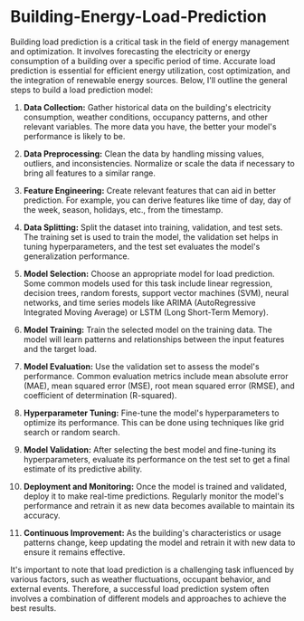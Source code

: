 # Building-Energy-Load-Prediction
Building load prediction is a critical task in the field of energy management and optimization. It involves forecasting the electricity or energy consumption of a building over a specific period of time. Accurate load prediction is essential for efficient energy utilization, cost optimization, and the integration of renewable energy sources. Below, I'll outline the general steps to build a load prediction model:

1. **Data Collection:** Gather historical data on the building's electricity consumption, weather conditions, occupancy patterns, and other relevant variables. The more data you have, the better your model's performance is likely to be.

2. **Data Preprocessing:** Clean the data by handling missing values, outliers, and inconsistencies. Normalize or scale the data if necessary to bring all features to a similar range.

3. **Feature Engineering:** Create relevant features that can aid in better prediction. For example, you can derive features like time of day, day of the week, season, holidays, etc., from the timestamp.

4. **Data Splitting:** Split the dataset into training, validation, and test sets. The training set is used to train the model, the validation set helps in tuning hyperparameters, and the test set evaluates the model's generalization performance.

5. **Model Selection:** Choose an appropriate model for load prediction. Some common models used for this task include linear regression, decision trees, random forests, support vector machines (SVM), neural networks, and time series models like ARIMA (AutoRegressive Integrated Moving Average) or LSTM (Long Short-Term Memory).

6. **Model Training:** Train the selected model on the training data. The model will learn patterns and relationships between the input features and the target load.

7. **Model Evaluation:** Use the validation set to assess the model's performance. Common evaluation metrics include mean absolute error (MAE), mean squared error (MSE), root mean squared error (RMSE), and coefficient of determination (R-squared).

8. **Hyperparameter Tuning:** Fine-tune the model's hyperparameters to optimize its performance. This can be done using techniques like grid search or random search.

9. **Model Validation:** After selecting the best model and fine-tuning its hyperparameters, evaluate its performance on the test set to get a final estimate of its predictive ability.

10. **Deployment and Monitoring:** Once the model is trained and validated, deploy it to make real-time predictions. Regularly monitor the model's performance and retrain it as new data becomes available to maintain its accuracy.

11. **Continuous Improvement:** As the building's characteristics or usage patterns change, keep updating the model and retrain it with new data to ensure it remains effective.

It's important to note that load prediction is a challenging task influenced by various factors, such as weather fluctuations, occupant behavior, and external events. Therefore, a successful load prediction system often involves a combination of different models and approaches to achieve the best results.
